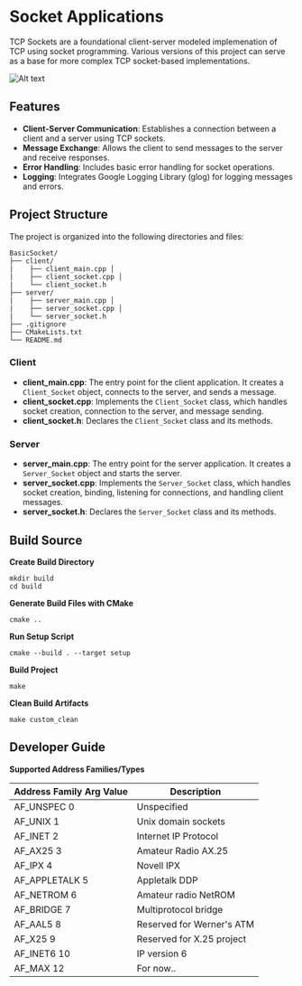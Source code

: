 # Socket Applications

TCP Sockets are a foundational client-server modeled implemenation of TCP using socket programming. Various versions of this project can serve as a base for more complex TCP socket-based implementations.

![Alt text](image.png)

## Features

- **Client-Server Communication**: Establishes a connection between a client and a server using TCP sockets.
- **Message Exchange**: Allows the client to send messages to the server and receive responses.
- **Error Handling**: Includes basic error handling for socket operations.
- **Logging**: Integrates Google Logging Library (glog) for logging messages and errors.

## Project Structure

The project is organized into the following directories and files:

    BasicSocket/ 
    ├── client/ 
    |    ├── client_main.cpp │ 
    |    ├── client_socket.cpp │ 
    |    └── client_socket.h 
    ├── server/ 
    |    ├── server_main.cpp │ 
    |    ├── server_socket.cpp │ 
    |    └── server_socket.h 
    ├── .gitignore 
    ├── CMakeLists.txt
    └── README.md


### Client

- **client_main.cpp**: The entry point for the client application. It creates a `Client_Socket` object, connects to the server, and sends a message.
- **client_socket.cpp**: Implements the `Client_Socket` class, which handles socket creation, connection to the server, and message sending.
- **client_socket.h**: Declares the `Client_Socket` class and its methods.

### Server

- **server_main.cpp**: The entry point for the server application. It creates a `Server_Socket` object and starts the server.
- **server_socket.cpp**: Implements the `Server_Socket` class, which handles socket creation, binding, listening for connections, and handling client messages.
- **server_socket.h**: Declares the `Server_Socket` class and its methods.

## Build Source

**Create Build Directory**
```
mkdir build
cd build
```

**Generate Build Files with CMake**
```
cmake ..
```

**Run Setup Script**
```
cmake --build . --target setup
```

**Build Project**
```
make
```

**Clean Build Artifacts**
```
make custom_clean
```


## Developer Guide

**Supported Address Families/Types**

| Address Family Arg Value | Description                    |
|--------------------------|--------------------------------|
| AF_UNSPEC       0        | Unspecified                    |
| AF_UNIX         1        | Unix domain sockets            |
| AF_INET         2        | Internet IP Protocol           |
| AF_AX25         3        | Amateur Radio AX.25            |
| AF_IPX          4        | Novell IPX                     |
| AF_APPLETALK    5        | Appletalk DDP                  |
| AF_NETROM       6        | Amateur radio NetROM           |
| AF_BRIDGE       7        | Multiprotocol bridge           |
| AF_AAL5         8        | Reserved for Werner's ATM      |
| AF_X25          9        | Reserved for X.25 project      |
| AF_INET6        10       | IP version 6                   |
| AF_MAX          12       | For now..                      |